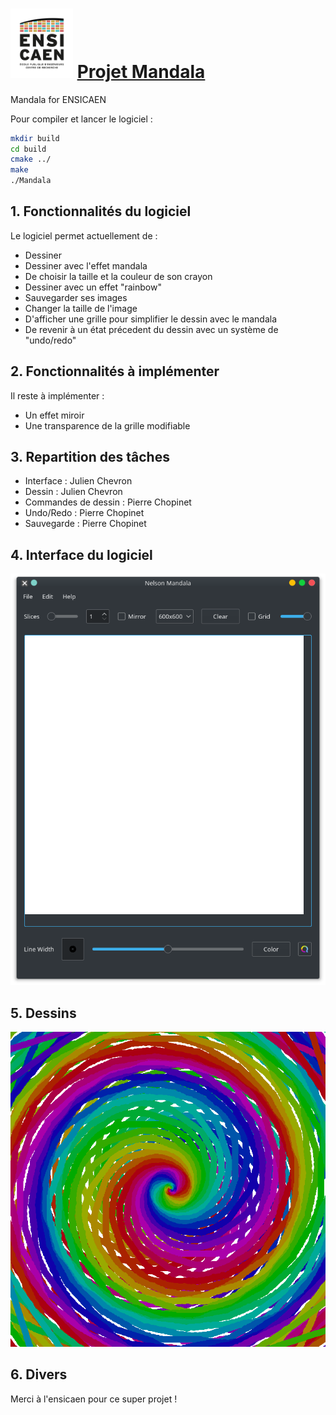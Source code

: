 <h1><img src="img/ensicaen.png" width="100"> <a href="https://github.com/JulienChevron/NelsonMandala" style="text-align: center">Projet Mandala</a> </h1> 

Mandala for ENSICAEN

Pour compiler et lancer le logiciel : 
```bash
mkdir build
cd build
cmake ../
make
./Mandala
```

## 1. Fonctionnalités du logiciel

Le logiciel permet actuellement de : 
- Dessiner
- Dessiner avec l'effet mandala
- De choisir la taille et la couleur de son crayon
- Dessiner avec un effet "rainbow"
- Sauvegarder ses images
- Changer la taille de l'image
- D'afficher une grille pour simplifier le dessin avec le mandala
- De revenir à un état précedent du dessin avec un système de "undo/redo"


## 2. Fonctionnalités à implémenter

Il reste à implémenter : 
- Un effet miroir
- Une transparence de la grille modifiable

## 3. Repartition des tâches

- Interface : Julien Chevron
- Dessin : Julien Chevron
- Commandes de dessin : Pierre Chopinet
- Undo/Redo : Pierre Chopinet
- Sauvegarde : Pierre Chopinet

## 4. Interface du logiciel

![interface](img/interface.png)

## 5. Dessins

![example](img/example.png)

## 6. Divers

Merci à l'ensicaen pour ce super projet !